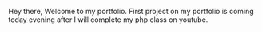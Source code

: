Hey there, Welcome to my portfolio. First project on my portfolio is coming today evening after I will complete my php class on youtube.